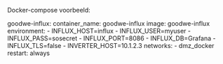 Docker-compose voorbeeld:

  goodwe-influx:
    container_name: goodwe-influx
    image: goodwe-influx
    environment:
      - INFLUX_HOST=influx
      - INFLUX_USER=myuser
      - INFLUX_PASS=sosecret
      - INFLUX_PORT=8086
      - INFLUX_DB=Grafana
      - INFLUX_TLS=false
      - INVERTER_HOST=10.1.2.3
    networks:
      - dmz_docker
    restart: always
